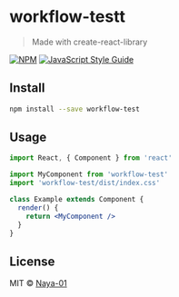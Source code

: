 # workflow-testt

> Made with create-react-library

[![NPM](https://img.shields.io/npm/v/workflow-test.svg)](https://www.npmjs.com/package/workflow-test) [![JavaScript Style Guide](https://img.shields.io/badge/code_style-standard-brightgreen.svg)](https://standardjs.com)

## Install

```bash
npm install --save workflow-test
```

## Usage

```jsx
import React, { Component } from 'react'

import MyComponent from 'workflow-test'
import 'workflow-test/dist/index.css'

class Example extends Component {
  render() {
    return <MyComponent />
  }
}
```

## License

MIT © [Naya-01](https://github.com/Naya-01)
